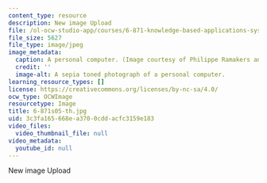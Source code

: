 ```yaml
---
content_type: resource
description: New image Upload
file: /ol-ocw-studio-app/courses/6-871-knowledge-based-applications-systems-spring-2005/3c3fa165668ea3700cddacfc3159e183_6-871s05-th.jpg
file_size: 5627
file_type: image/jpeg
image_metadata:
  caption: A personal computer. (Image courtesy of Philippe Ramakers and [stock.xchng](http://www.freeimages.com/).)
  credit: ''
  image-alt: A sepia toned photograph of a personal computer.
learning_resource_types: []
license: https://creativecommons.org/licenses/by-nc-sa/4.0/
ocw_type: OCWImage
resourcetype: Image
title: 6-871s05-th.jpg
uid: 3c3fa165-668e-a370-0cdd-acfc3159e183
video_files:
  video_thumbnail_file: null
video_metadata:
  youtube_id: null
---
```

New image Upload